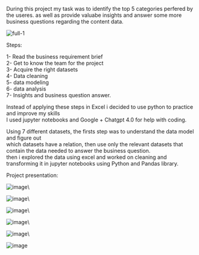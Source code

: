 During this project my task was to identify the top 5 categories perfered by the useres.
as well as provide valuabe insights and answer some more business questions regarding the content data.


![full-1](https://github.com/user-attachments/assets/49a15890-a7c4-4686-8a17-048451a50f0e)



Steps:

1- Read the business requirement brief\
2- Get to know the team for the project\
3- Acquire the right datasets\
4- Data cleaning\
5- data modeling\
6- data analysis\
7- Insights and business question answer.



Instead of applying these steps in Excel i decided to use python to practice and improve my skills\
I used jupyter notebooks and Google + Chatgpt 4.0 for help with coding.


Using 7 different datasets, the firsts step was to understand the data model and figure out\
which datasets have a relation, then use only the relevant datasets that contain the data needed to answer the business question.\
then i explored the data using excel and worked on cleaning and transforming it in jupyter notebooks using Python and Pandas library.


Project presentation:

![image](https://github.com/user-attachments/assets/188cefcd-0467-423b-a508-c2c369a5d852)\

![image](https://github.com/user-attachments/assets/f0e4daf8-ba41-4b72-afe1-f4859587e241)\

![image](https://github.com/user-attachments/assets/a7a4eb10-d3a8-4859-8e0b-a53312885fe5)\

![image](https://github.com/user-attachments/assets/4230e4df-d25a-436b-ae9b-7ee721a203c0)\

![image](https://github.com/user-attachments/assets/040de507-1d0c-466e-b082-6a0da95cdb9e)\

![image](https://github.com/user-attachments/assets/dd336b00-c8ed-4a85-b41a-bbd103ea69a1)




